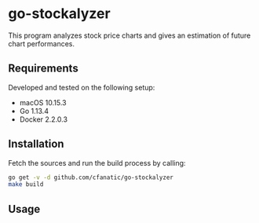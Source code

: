 # go-stockalyzer

This program analyzes stock price charts and gives an estimation of future chart performances.

## Requirements

Developed and tested on the following setup:

- macOS 10.15.3
- Go 1.13.4
- Docker 2.2.0.3

## Installation

Fetch the sources and run the build process by calling:

```bash
go get -v -d github.com/cfanatic/go-stockalyzer
make build
```

## Usage
